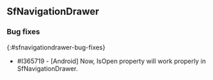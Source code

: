 ## SfNavigationDrawer

### Bug fixes
{:#sfnavigationdrawer-bug-fixes}

* \#I365719 - [Android] Now, IsOpen property will work properly in SfNavigationDrawer.